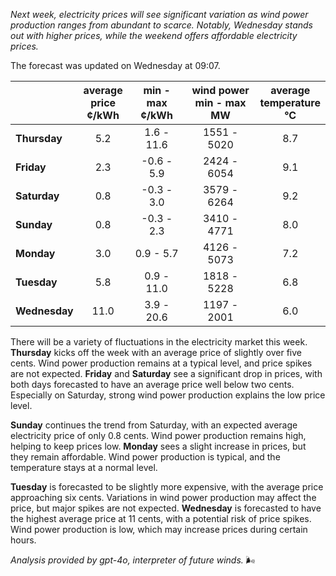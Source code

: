 *Next week, electricity prices will see significant variation as wind power production ranges from abundant to scarce. Notably, Wednesday stands out with higher prices, while the weekend offers affordable electricity prices.*

The forecast was updated on Wednesday at 09:07.

|               | average<br>price<br>¢/kWh | min - max<br>¢/kWh | wind power<br>min - max<br>MW | average<br>temperature<br>°C |
|:-------------|:----------------:|:----------------:|:-------------:|:-------------:|
| **Thursday**  |        5.2       |      1.6 - 11.6  |   1551 - 5020 |      8.7      |
| **Friday**|        2.3       |     -0.6 - 5.9   |   2424 - 6054 |      9.1      |
| **Saturday** |        0.8       |     -0.3 - 3.0   |   3579 - 6264 |      9.2      |
| **Sunday**|        0.8       |     -0.3 - 2.3   |   3410 - 4771 |      8.0      |
| **Monday**|        3.0       |      0.9 - 5.7   |   4126 - 5073 |      7.2      |
| **Tuesday**  |        5.8       |      0.9 - 11.0  |   1818 - 5228 |      6.8      |
| **Wednesday**|     11.0       |      3.9 - 20.6  |   1197 - 2001 |      6.0      |

There will be a variety of fluctuations in the electricity market this week. **Thursday** kicks off the week with an average price of slightly over five cents. Wind power production remains at a typical level, and price spikes are not expected. **Friday** and **Saturday** see a significant drop in prices, with both days forecasted to have an average price well below two cents. Especially on Saturday, strong wind power production explains the low price level.

**Sunday** continues the trend from Saturday, with an expected average electricity price of only 0.8 cents. Wind power production remains high, helping to keep prices low. **Monday** sees a slight increase in prices, but they remain affordable. Wind power production is typical, and the temperature stays at a normal level.

**Tuesday** is forecasted to be slightly more expensive, with the average price approaching six cents. Variations in wind power production may affect the price, but major spikes are not expected. **Wednesday** is forecasted to have the highest average price at 11 cents, with a potential risk of price spikes. Wind power production is low, which may increase prices during certain hours.

*Analysis provided by gpt-4o, interpreter of future winds.* 🌬️
